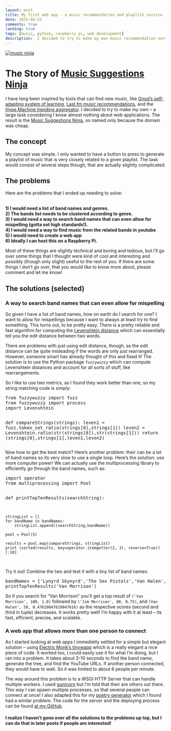```yaml
---
layout: post
title: My first web app - a music recommendation and playlist service
date: 2015-04-25
comments: true
landing: true
tags: [music, python, raspberry pi, web development]
description:  I decided to try to make my own music recommendation service – a large task considering I know almost nothing about web applications. 
---
```


<p><a href="http://www.musicsuggestions.ninja"><img src="https://rpiai.files.wordpress.com/2015/04/music-ninja.jpg?w=640&#038;h=295" alt="music ninja"   class="aligncenter size-large wp-image-351" /></a></p>
<h1>The Story of <a href="http://www.musicsuggestions.ninja">Music Suggestions Ninja</a></h1>
<p>I have long been inspired by tools that can find new music, like <a href="http://www.gnoosic.com/">Gnod&#8217;s self-adapting system of learning</a>, <a href="http://www.last.fm">Last.fm music recommendations</a>, and the <a href="http://hypem.com/popular">Hype Machine trending aggregator</a>. I decided to try to make my own &#8211; a large task considering I know almost nothing about web applications. The result is the <a href="http://www.musicsuggestions.ninja">Music Suggestions Ninja</a>, so named only because the domain was cheap.</p>
<h2>The concept</h2>
<p>My concept was simple. I only wanted to have a button to press to generate a playlist of music that is very closely related to a given playlist. The task would consist of several steps though, that are actually slightly complicated.</p>
<h2>The problems</h2>
<p>Here are the problems that I ended up needing to solve:</p>
<p><strong><br />
1) I would need a list of band names and genres.<br />
2) The bands list needs to be clustered according to genre.<br />
3) I would need a way to search band names that can even allow for mispelling (gotta set high standards!).<br />
4) I would need a way to find music from the related bands in youtube<br />
5) I would need to create a web app<br />
6) Ideally I can host this on a Raspberry Pi.<br />
</strong></p>
<p>Most of these things are slightly technical and boring and tedious, but I&#8217;ll go over some things that I thought were kind of cool and interesting and possibly (though only slight) useful to the rest of you. If there are some things I don&#8217;t go over, that you would like to know more about, please comment and let me know!</p>
<h2>The solutions (selected)</h2>
<h3>A way to search band names that can even allow for mispelling</h3>
<p>So given I have a list of band names, how on earth do I search for one? I want to allow for mispellings because I want to always at least <em>try</em> to find something. This turns out, to be pretty easy. There is a pretty reliable and fast algorithm for computing the <a href="https://en.wikipedia.org/wiki/Levenshtein_distance">Levenshtein distance</a> which can essentially tell you the edit distance between two words.</p>
<p>There are problems with just using edit distance, though, as the edit distance can be quite misleading if the words are only just rearranged. However, someone smart has already thought of this and fixed it! The solution is to use the Python package <code>fuzzywuzzy</code> which can compute Levenshtein distances and account for all sorts of stuff, like rearrangements.</p>
<p>So I like to use two metrics, as I found they work better than one, so my string matching code is simply:</p>
<pre class="brush: python; title: ; notranslate" title="">
from fuzzywuzzy import fuzz
from fuzzywuzzy import process
import Levenshtein

def compareStrings(strings):
    leven1 = fuzz.token_set_ratio(strings[0],strings[1])
    leven2 = Levenshtein.ratio(str(strings[0]),str(strings[1]))
    return (strings[0],strings[1],leven1,leven2)
</pre>
<p>Now how to get the best match? Here&#8217;s another problem: their can be a lot of band names so its very slow to use a single loop. Here&#8217;s the solution: use more computer power! We can actually use the multiprocessing library to efficiently go through the band names, such as:</p>
<pre class="brush: python; title: ; notranslate" title="">
import operator
from multiprocessing import Pool

def printTopTenResults(searchString):

    stringList = []
    for bandName in bandNames:
        stringList.append((searchString,bandName))

    pool = Pool(5) 

    results = pool.map(compareStrings, stringList)
    print (sorted(results, key=operator.itemgetter(2, 3), reverse=True))[:10]
</pre>
<p>Try it out! Combine the two and test it with a tiny list of band names:</p>
<pre class="brush: python; title: ; notranslate" title="">
bandNames = [&#039;Lynyrd Skynyrd&#039;,&#039;The Sex Pistols&#039;,&#039;Van Halen&#039;,&#039;Metric&#039;,&#039;Prince&#039;,&#039;Kings of Leon&#039;,&#039;The Beatles&#039;,&#039;The Monkees&#039;,&#039;Van Morrison&#039;,&#039;Jim Morrison&#039;]
printTopTenResults(&#039;Van Morrison&#039;)
</pre>
<p>So if you search for &#8220;Van Morrison&#8221; you&#8217;ll get a top result of <code>('Van Morrison', 100, 1.0)</code> followed by <code>('Jim Morrison', 80, 0.75)</code>, and <code>(Van Halen', 50, 0.47619047619047616)</code> as the respective scores (second and third in tuple) decreases. It works pretty well! I&#8217;m happy with it at least &#8211; its fast, efficient, precise, and scalable.</p>
<h3>A web app that allows more than one person to connect</h3>
<p>As I started looking at web apps I immedietly settled for a simple but elegant solution &#8211; using <a href="http://www.electricmonk.nl/log/2007/11/03/python-web-app-server-in-45-lines/">Electric Monk&#8217;s tinywapp</a> which is a really elegant a nice piece of code. It worked too, I could easily use it for what I&#8217;m doing, but I ran into a problem. It takes about 3-10 seconds to find the band name, generate the tree, and find the YouTube URLs. If another person connected, they would have to wait. So it was limited to about 6 people per minute.</p>
<p>The way around this problem is to a WSGI HTTP Server that can handle multiple workers. I used <a href="http://gunicorn.org/">gunicorn</a> but I&#8217;m told that their are others out there. This way I can spawn multiple processes, so that several people can connect at once! I also adapted this for my <a href="http://www.poetrygenerator.ninja/">poetry generator</a> which I found had a similar problem. The code for the server and the deploying process can be found <a href="http://github.com/schollz/poetry-generator">at my GitHub</a>.</p>
<h4>I realize I haven&#8217;t gone over all the solutions to the problems up top, but I can do that in later posts if people are interested!</h4>
